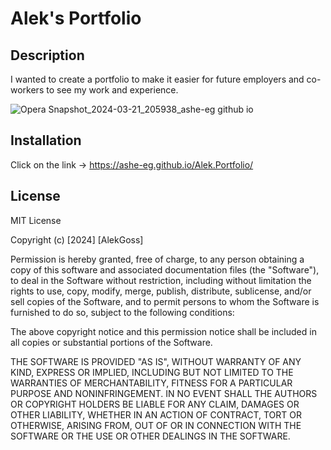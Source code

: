 # Alek's Portfolio

## Description

 I wanted to create a portfolio to make it easier for
future employers and co-workers to see my work and experience.


![Opera Snapshot_2024-03-21_205938_ashe-eg github io](https://github.com/Ashe-EG/Alek.Portfolio/assets/159828542/54f4af9d-048d-48bb-92cd-e35370f54ed0)



    

## Installation



  Click on the link -> https://ashe-eg.github.io/Alek.Portfolio/










## License


MIT License

Copyright (c) [2024] [AlekGoss]

Permission is hereby granted, free of charge, to any person obtaining a copy
of this software and associated documentation files (the "Software"), to deal
in the Software without restriction, including without limitation the rights
to use, copy, modify, merge, publish, distribute, sublicense, and/or sell
copies of the Software, and to permit persons to whom the Software is
furnished to do so, subject to the following conditions:

The above copyright notice and this permission notice shall be included in all
copies or substantial portions of the Software.

THE SOFTWARE IS PROVIDED "AS IS", WITHOUT WARRANTY OF ANY KIND, EXPRESS OR
IMPLIED, INCLUDING BUT NOT LIMITED TO THE WARRANTIES OF MERCHANTABILITY,
FITNESS FOR A PARTICULAR PURPOSE AND NONINFRINGEMENT. IN NO EVENT SHALL THE
AUTHORS OR COPYRIGHT HOLDERS BE LIABLE FOR ANY CLAIM, DAMAGES OR OTHER
LIABILITY, WHETHER IN AN ACTION OF CONTRACT, TORT OR OTHERWISE, ARISING FROM,
OUT OF OR IN CONNECTION WITH THE SOFTWARE OR THE USE OR OTHER DEALINGS IN THE
SOFTWARE.
